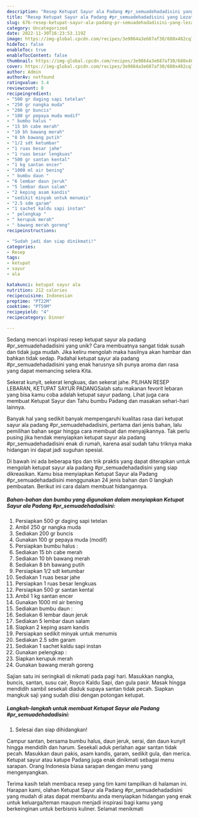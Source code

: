 ```yaml
---
description: "Resep Ketupat Sayur ala Padang #pr_semuadehadadisini yang Lezat Sekali"
title: "Resep Ketupat Sayur ala Padang #pr_semuadehadadisini yang Lezat Sekali"
slug: 676-resep-ketupat-sayur-ala-padang-pr-semuadehadadisini-yang-lezat-sekali
category: Uncategorized
date: 2022-11-30T16:23:53.119Z
image: https://img-global.cpcdn.com/recipes/3e9864a3e687af30/680x482cq70/ketupat-sayur-ala-padang-pr_semuadehadadisini-foto-resep-utama.jpg
hideToc: false
enableToc: true
enableTocContent: false
thumbnail: https://img-global.cpcdn.com/recipes/3e9864a3e687af30/680x482cq70/ketupat-sayur-ala-padang-pr_semuadehadadisini-foto-resep-utama.jpg
cover: https://img-global.cpcdn.com/recipes/3e9864a3e687af30/680x482cq70/ketupat-sayur-ala-padang-pr_semuadehadadisini-foto-resep-utama.jpg
author: Admin
authorAv: notfound
ratingvalue: 3.4
reviewcount: 8
recipeingredient:
- "500 gr daging sapi tetelan"
- "250 gr nangka muda"
- "200 gr buncis"
- "100 gr pepaya muda modif"
- " bumbu halus "
- "15 bh cabe merah"
- "10 bh bawang merah"
- "8 bh bawang putih"
- "1/2 sdt ketumbar"
- "1 ruas besar jahe"
- "1 ruas besar lengkuas"
- "500 gr santan kental"
- "1 kg santan encer"
- "1000 ml air bening"
- " bumbu daun "
- "6 lembar daun jeruk"
- "5 lembar daun salam"
- "2 keping asam kandis"
- "sedikit minyak untuk menumis"
- "2.5 sdm garam"
- "1 sachet kaldu sapi instan"
- " pelengkap "
- " kerupuk merah"
- " bawang merah goreng"
recipeinstructions:

- "Sudah jadi dan siap dinikmati!"
categories:
- Resep
tags:
- ketupat
- sayur
- ala

katakunci: ketupat sayur ala 
nutrition: 212 calories
recipecuisine: Indonesian
preptime: "PT22M"
cooktime: "PT59M"
recipeyield: "4"
recipecategory: Dinner

---
```





Sedang mencari inspirasi resep ketupat sayur ala padang #pr_semuadehadadisini yang unik? Cara membuatnya sangat tidak susah dan tidak juga mudah. Jika keliru mengolah maka hasilnya akan hambar dan bahkan tidak sedap. Padahal ketupat sayur ala padang #pr_semuadehadadisini yang enak harusnya sih punya aroma dan rasa yang dapat memancing selera Kita.





Sekerat kunyit, sekerat lengkuas, dan sekerat jahe. PILIHAN RESEP LEBARAN, KETUPAT SAYUR PADANGSalah satu makanan fevorit lebaran yang bisa kamu coba adalah ketupat sayur padang. Lihat juga cara membuat Ketupat Sayur dan Tahu bumbu Padang dan masakan sehari-hari lainnya.

Banyak hal yang sedikit banyak mempengaruhi kualitas rasa dari ketupat sayur ala padang #pr_semuadehadadisini, pertama dari jenis bahan, lalu pemilihan bahan segar hingga cara membuat dan menyajikannya. Tak perlu pusing jika hendak menyiapkan ketupat sayur ala padang #pr_semuadehadadisini enak di rumah, karena asal sudah tahu triknya maka hidangan ini dapat jadi suguhan spesial.






Di bawah ini ada beberapa tips dan trik praktis yang dapat diterapkan untuk mengolah ketupat sayur ala padang #pr_semuadehadadisini yang siap dikreasikan. Kamu bisa menyiapkan Ketupat Sayur ala Padang #pr_semuadehadadisini menggunakan 24 jenis bahan dan 0 langkah pembuatan. Berikut ini cara dalam membuat hidangannya.

<!--inarticleads1-->

##### Bahan-bahan dan bumbu yang digunakan dalam menyiapkan Ketupat Sayur ala Padang #pr_semuadehadadisini:

1. Persiapkan 500 gr daging sapi tetelan
1. Ambil 250 gr nangka muda
1. Sediakan 200 gr buncis
1. Gunakan 100 gr pepaya muda (modif)
1. Persiapkan  bumbu halus :
1. Sediakan 15 bh cabe merah
1. Sediakan 10 bh bawang merah
1. Sediakan 8 bh bawang putih
1. Persiapkan 1/2 sdt ketumbar
1. Sediakan 1 ruas besar jahe
1. Persiapkan 1 ruas besar lengkuas
1. Persiapkan 500 gr santan kental
1. Ambil 1 kg santan encer
1. Gunakan 1000 ml air bening
1. Sediakan  bumbu daun :
1. Sediakan 6 lembar daun jeruk
1. Sediakan 5 lembar daun salam
1. Siapkan 2 keping asam kandis
1. Persiapkan sedikit minyak untuk menumis
1. Sediakan 2.5 sdm garam
1. Sediakan 1 sachet kaldu sapi instan
1. Gunakan  pelengkap :
1. Siapkan  kerupuk merah
1. Gunakan  bawang merah goreng


Sajian satu ini seringkali di nikmati pada pagi hari. Masukkan nangka, buncis, santan, susu cair, Royco Kaldu Sapi, dan gula pasir. Masak hingga mendidih sambil sesekali diaduk supaya santan tidak pecah. Siapkan mangkuk saji yang sudah diisi dengan potongan ketupat. 

<!--inarticleads2-->

##### Langkah-langkah untuk membuat Ketupat Sayur ala Padang #pr_semuadehadadisini:


1. Selesai dan siap dihidangkan!

Campur santan, bersama bumbu halus, daun jeruk, serai, dan daun kunyit hingga mendidih dan harum. Sesekali aduk perlahan agar santan tidak pecah. Masukkan daun pakis, asam kandis, garam, sedikit gula, dan merica. Ketupat sayur atau katupe Padang juga enak dinikmati sebagai menu sarapan. Orang Indonesia biasa sarapan dengan menu yang mengenyangkan. 

Terima kasih telah membaca resep yang tim kami tampilkan di halaman ini. Harapan kami, olahan Ketupat Sayur ala Padang #pr_semuadehadadisini yang mudah di atas dapat membantu anda menyiapkan hidangan yang enak untuk keluarga/teman maupun menjadi inspirasi bagi kamu yang berkeinginan untuk berbisnis kuliner. Selamat menikmati
